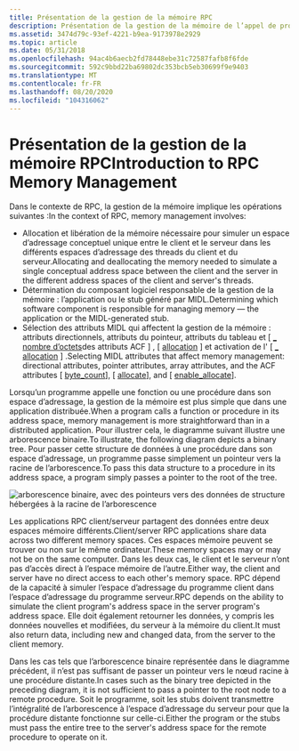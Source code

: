 ```yaml
---
title: Présentation de la gestion de la mémoire RPC
description: Présentation de la gestion de la mémoire de l’appel de procédure distante (RPC).
ms.assetid: 3474d79c-93ef-4221-b9ea-9173978e2929
ms.topic: article
ms.date: 05/31/2018
ms.openlocfilehash: 94ac4b6aecb2fd78448ebe31c72587fafb8f6fde
ms.sourcegitcommit: 592c9bbd22ba69802dc353bcb5eb30699f9e9403
ms.translationtype: MT
ms.contentlocale: fr-FR
ms.lasthandoff: 08/20/2020
ms.locfileid: "104316062"
---
```

# <a name="introduction-to-rpc-memory-management"></a><span data-ttu-id="f387d-103">Présentation de la gestion de la mémoire RPC</span><span class="sxs-lookup"><span data-stu-id="f387d-103">Introduction to RPC Memory Management</span></span>

<span data-ttu-id="f387d-104">Dans le contexte de RPC, la gestion de la mémoire implique les opérations suivantes :</span><span class="sxs-lookup"><span data-stu-id="f387d-104">In the context of RPC, memory management involves:</span></span>

-   <span data-ttu-id="f387d-105">Allocation et libération de la mémoire nécessaire pour simuler un espace d’adressage conceptuel unique entre le client et le serveur dans les différents espaces d’adressage des threads du client et du serveur.</span><span class="sxs-lookup"><span data-stu-id="f387d-105">Allocating and deallocating the memory needed to simulate a single conceptual address space between the client and the server in the different address spaces of the client and server's threads.</span></span>
-   <span data-ttu-id="f387d-106">Détermination du composant logiciel responsable de la gestion de la mémoire : l’application ou le stub généré par MIDL.</span><span class="sxs-lookup"><span data-stu-id="f387d-106">Determining which software component is responsible for managing memory — the application or the MIDL-generated stub.</span></span>
-   <span data-ttu-id="f387d-107">Sélection des attributs MIDL qui affectent la gestion de la mémoire : attributs directionnels, attributs du pointeur, attributs du tableau et \[ [ \_ nombre d’octets](/windows/desktop/Midl/byte-count)des attributs ACF \] , \[ [allocation](/windows/desktop/Midl/allocate) \] et activation de l' \[ [ \_ allocation](/windows/desktop/Midl/enable-allocate) \] .</span><span class="sxs-lookup"><span data-stu-id="f387d-107">Selecting MIDL attributes that affect memory management: directional attributes, pointer attributes, array attributes, and the ACF attributes \[ [byte\_count](/windows/desktop/Midl/byte-count)\], \[ [allocate](/windows/desktop/Midl/allocate)\], and \[ [enable\_allocate](/windows/desktop/Midl/enable-allocate)\].</span></span>

<span data-ttu-id="f387d-108">Lorsqu’un programme appelle une fonction ou une procédure dans son espace d’adressage, la gestion de la mémoire est plus simple que dans une application distribuée.</span><span class="sxs-lookup"><span data-stu-id="f387d-108">When a program calls a function or procedure in its address space, memory management is more straightforward than in a distributed application.</span></span> <span data-ttu-id="f387d-109">Pour illustrer cela, le diagramme suivant illustre une arborescence binaire.</span><span class="sxs-lookup"><span data-stu-id="f387d-109">To illustrate, the following diagram depicts a binary tree.</span></span> <span data-ttu-id="f387d-110">Pour passer cette structure de données à une procédure dans son espace d’adressage, un programme passe simplement un pointeur vers la racine de l’arborescence.</span><span class="sxs-lookup"><span data-stu-id="f387d-110">To pass this data structure to a procedure in its address space, a program simply passes a pointer to the root of the tree.</span></span>

![arborescence binaire, avec des pointeurs vers des données de structure hébergées à la racine de l’arborescence](images/bintree.png)

<span data-ttu-id="f387d-112">Les applications RPC client/serveur partagent des données entre deux espaces mémoire différents.</span><span class="sxs-lookup"><span data-stu-id="f387d-112">Client/server RPC applications share data across two different memory spaces.</span></span> <span data-ttu-id="f387d-113">Ces espaces mémoire peuvent se trouver ou non sur le même ordinateur.</span><span class="sxs-lookup"><span data-stu-id="f387d-113">These memory spaces may or may not be on the same computer.</span></span> <span data-ttu-id="f387d-114">Dans les deux cas, le client et le serveur n’ont pas d’accès direct à l’espace mémoire de l’autre.</span><span class="sxs-lookup"><span data-stu-id="f387d-114">Either way, the client and server have no direct access to each other's memory space.</span></span> <span data-ttu-id="f387d-115">RPC dépend de la capacité à simuler l’espace d’adressage du programme client dans l’espace d’adressage du programme serveur.</span><span class="sxs-lookup"><span data-stu-id="f387d-115">RPC depends on the ability to simulate the client program's address space in the server program's address space.</span></span> <span data-ttu-id="f387d-116">Elle doit également retourner les données, y compris les données nouvelles et modifiées, du serveur à la mémoire du client.</span><span class="sxs-lookup"><span data-stu-id="f387d-116">It must also return data, including new and changed data, from the server to the client memory.</span></span>

<span data-ttu-id="f387d-117">Dans les cas tels que l’arborescence binaire représentée dans le diagramme précédent, il n’est pas suffisant de passer un pointeur vers le nœud racine à une procédure distante.</span><span class="sxs-lookup"><span data-stu-id="f387d-117">In cases such as the binary tree depicted in the preceding diagram, it is not sufficient to pass a pointer to the root node to a remote procedure.</span></span> <span data-ttu-id="f387d-118">Soit le programme, soit les stubs doivent transmettre l’intégralité de l’arborescence à l’espace d’adressage du serveur pour que la procédure distante fonctionne sur celle-ci.</span><span class="sxs-lookup"><span data-stu-id="f387d-118">Either the program or the stubs must pass the entire tree to the server's address space for the remote procedure to operate on it.</span></span>

 

 